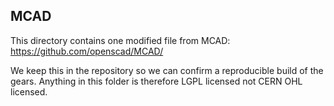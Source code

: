 ## MCAD

This directory contains one modified file from MCAD:
https://github.com/openscad/MCAD/

We keep this in the repository so we can confirm a reproducible build of the gears. Anything in this folder is therefore LGPL licensed not CERN OHL licensed.